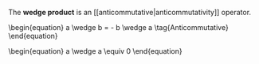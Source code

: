 The **wedge product** is an [[anticommutative|anticommutativity]] operator.

\begin{equation}
a \wedge b = - b \wedge a \tag{Anticommutative}
\end{equation}

\begin{equation}
a \wedge a \equiv 0
\end{equation}